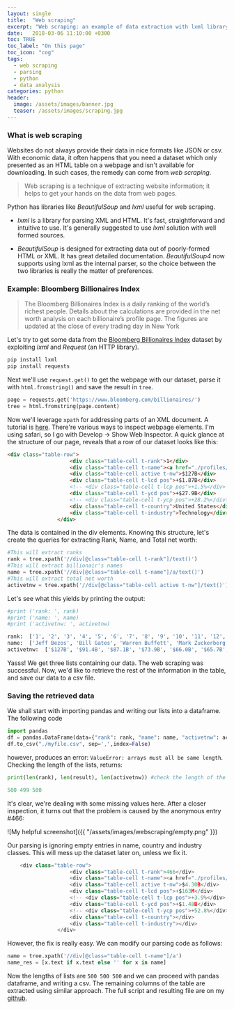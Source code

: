 ```yaml
---
layout: single
title:  "Web scraping"
excerpt: "Web scraping: an example of data extraction with lxml library."
date:   2018-03-06 11:10:00 +0300
toc: TRUE
toc_label: "On this page"
toc_icon: "cog"
tags:
  - web scraping
  - parsing
  - python
  - data analysis
categories: python
header:
  image: /assets/images/banner.jpg
  teaser: /assets/images/scraping.jpg
---
```

### What is web scraping

Websites do not always provide their data in nice formats like JSON or csv.
With economic data, it often happens that you need a dataset which only presented as an
HTML table on a webpage and isn't available for downloading. In such cases, the remedy can
come from *web scraping*.

> Web scraping is a technique of extracting website information; it helps to get your hands
on the data from web pages.

Python has libraries like *BeautifulSoup* and  *lxml* useful for web scraping.

* *lxml* is a library for parsing XML and HTML. It's fast, straightforward and intuitive to use.
It's generally suggested to use *lxml* solution with well formed sources.

* *BeautifulSoup* is designed for extracting data out of poorly-formed HTML or XML. It has
great detailed documentation. *BeautifulSoup4* now supports using lxml as the internal parser,
so the choice between the two libraries is really the matter of preferences.

### Example: Bloomberg Billionaires Index

> The Bloomberg Billionaires Index is a daily ranking of the world’s richest people.
Details about the calculations are provided in the net worth analysis on each billionaire’s profile page.
The figures are updated at the close of every trading day in New York

Let's try to get some data from the [Bloomberg Billionaires Index](https://www.bloomberg.com/billionaires/ "bloomberg page")
dataset by exploiting *lxml* and *Request* (an HTTP library).

```py
pip install lxml
pip install requests
```
Next we'll use `request.get()` to get the webpage with our dataset, parse it with `html.fromstring()` and
save the result in `tree`.  

```py
page = requests.get('https://www.bloomberg.com/billionaires/')
tree = html.fromstring(page.content)
```
Now we'll leverage `xpath` for addressing parts of an XML document. A tutorial is [here](https://www.w3schools.com/xml/xpath_nodes.asp).
There're various ways to inspect webpage elements. I'm using safari, so I go with Develop -> Show Web Inspector.
A quick glance at the structure of our page, reveals that a row of our dataset looks like this:

``` html
<div class="table-row">
					<div class="table-cell t-rank">1</div>
					<div class="table-cell t-name"><a href="./profiles/jeffrey-p-bezos/">Jeff Bezos</a></div>
					<div class="table-cell active t-nw">$127B</div>
					<div class="table-cell t-lcd pos">+$1.87B</div>
					<!-- <div class="table-cell t-lcp pos">+1.5%</div> -->
					<div class="table-cell t-ycd pos">+$27.9B</div>
					<!-- <div class="table-cell t-ycp pos">+28.2%</div> -->
					<div class="table-cell t-country">United States</div>
					<div class="table-cell t-industry">Technology</div>
				</div>
```
The data is contained in the div elements. Knowing this structure, let's create the queries
for extracting Rank, Name, and Total net worth:

```py
#This will extract ranks
rank = tree.xpath('//div[@class="table-cell t-rank"]/text()')
#This will extract billionair's names
name = tree.xpath('//div[@class="table-cell t-name"]/a/text()')
#This will extract total net worth
activetnw = tree.xpath('//div[@class="table-cell active t-nw"]/text()')
```
Let's see what this yields by printing the output:

```py
#print ('rank: ', rank)
#print ('name: ', name)
#print ('activetnw: ', activetnw)
```
```py
rank:  ['1', '2', '3', '4', '5', '6', '7', '8', '9', '10', '11', '12', '13', '14', '15', '16', '17', '18', '19', '20',...]
name:  ['Jeff Bezos', 'Bill Gates', 'Warren Buffett', 'Mark Zuckerberg', 'Amancio Ortega', 'Carlos Slim', 'Bernard Arnault', 'Larry Ellison', 'Larry Page', 'Sergey Brin',...]
activetnw:  ['$127B', '$91.4B', '$87.1B', '$73.9B', '$66.0B', '$65.7B', '$64.6B', '$56.9B', '$54.0B', '$52.7B', '$47.9B', '$47.9B', '$46.9B', '$43.4B', '$43.4B', '$42.9B', ...]
```
Yasss! We get three lists containing our data. The web scraping was successful. Now, we'd
like to retrieve the rest of the information in the table, and save our data to a csv file.

### Saving the retrieved data

We shall start with importing pandas and writing our lists into a dataframe. The following code

``` py
import pandas
df = pandas.DataFrame(data={"rank": rank, "name": name, "activetnw": activetnw})
df.to_csv("./myfile.csv", sep=',',index=False)
```
however, produces an error: `ValueError: arrays must all be same length`. Checking the length of
the lists, returns:

```py
print(len(rank), len(result), len(activetnw)) #check the length of the str

500 499 500
```
It's clear, we're dealing with some missing values here. After a closer inspection, it turns out that
the problem is caused by the anonymous entry #466:

![My helpful screenshot]({{ "/assets/images/webscraping/empty.png" }})

Our parsing is ignoring empty entries in name, country and industry classes. This will mess up the
dataset later on, unless we fix it.

```py
	<div class="table-row">
					<div class="table-cell t-rank">466</div>
					<div class="table-cell t-name"><a href="./profiles//"></a></div>
					<div class="table-cell active t-nw">$4.30B</div>
					<div class="table-cell t-lcd pos">+$163M</div>
					<!-- <div class="table-cell t-lcp pos">+3.9%</div> -->
					<div class="table-cell t-ycd pos">+$1.48B</div>
					<!-- <div class="table-cell t-ycp pos">+52.8%</div> -->
					<div class="table-cell t-country"></div>
					<div class="table-cell t-industry"></div>
				</div>
```
However, the fix is really easy. We can modify our parsing code as follows:

```py
name = tree.xpath('//div[@class="table-cell t-name"]/a')
name_res = [x.text if x.text else '' for x in name]
```
Now the lengths of lists are `500 500 500` and we can proceed with pandas dataframe,
and writing a csv. The remaining columns of the table are extracted using similar approach.
The full script and resulting file are on my [github](https://github.com/belovanna/py_dir).
